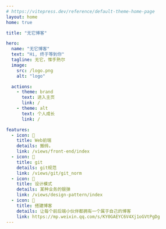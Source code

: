 ```yaml
---
# https://vitepress.dev/reference/default-theme-home-page
layout: home
home: true

title: "无它博客"

hero:
  name: "无它博客"
  text: "Hi, 终于等到你"
  tagline: 无它，惟手熟尔 
  image:
    src: /logo.png
    alt: "logo"

  actions:
    - theme: brand
      text: 进入主页
      link: /
    - theme: alt
      text: 个人成长
      link: /

features:
  - icon: 🤹
    title: Web前端
    details: 搬砖。
    link: /views/front-end/index
  - icon: 🎨
    title: git
    details: git规范
    link: /views/git/git_norm
  - icon: 🧩
    title: 设计模式
    details: 某种业务的银弹
    link: /views/design-pattern/index
  - icon: 📖
    title: 搭建博客
    details: 让每个前后端小伙伴都拥有一个属于自己的博客
    link: https://mp.weixin.qq.com/s/KY0GAEYC6V4Xj1oGVtPgDg
---
```


